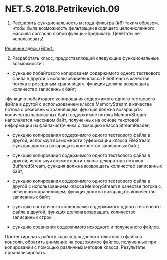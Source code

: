 # NET.S.2018.Petrikevich.09
1. Расширить функциональность метода-фильтра (#6) таким образом, чтобы была возможность 
фильтрации входящего целочисленного массива согласно любой функции-предикату. Делегаты не использовать!

[Решение здесь (Filter).](https://github.com/AnastasiaPetrikevich/NET.S.2018.Petrikevich.01)


2. Разработать класс, предоставляющий следующие функциональные возможности :

- функцию побайтового копирования содержимого одного тествового файла в другой с использованием класса FileStream в
качестве потока с резервным хранилищем; функция должна возвращать количество записанных байт;

-функцию побайтового копирования содержимого одного тествового файла в другой с использованием класса MemoryStream в качестве потока с
резервным хранилищем; функция должна возвращать количество записанных байт; содержимое потока MemoryStream наполняется массивом байт, 
полученных на основе текстовой информации из файла-источника с помощью класса StreamReader;

- функцию копирования содержимого одного тествового файла в другой, используя возможности буферизации класса FileStream, 
функция должна возвращать количество записанных байт;

- функцию копирования содержимого одного тествового файла в другой, используя возможности класса-декоратора потоков BufferedStream, 
функция должна возвращать количество записанных байт;

- функцию копирования содержимого одного тествового файла в другой с использованием класса MemoryStream в качестве потока с 
резервным хранилищем; функция должна возвращать количество записанных байт;

- функцию построчного копирования содержимого одного тествового файла в другой, функция должна возвращать количество записанных строк;

- функцию сравнения содержимого исходного и полученного файлов.

Протестировать работу класса для данного текстового файла в консоли, обратить внимание на содержимое файлов, полученных 
при копировании с помощью различных методов класса. Результаты проанализировать.
